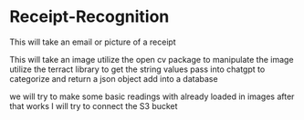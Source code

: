 # Receipt-Recognition
This will take an email or picture of a receipt 

This will take an image
utilize the open cv package to manipulate the image
utilize the terract library to get the string values 
pass into chatgpt to categorize and return a json object 
add into a database 

we will try to make some basic readings with already loaded in images 
after that works I will try to connect the S3 bucket 

